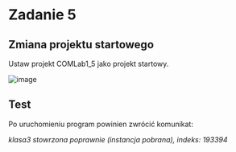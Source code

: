 # Zadanie 5

## Zmiana projektu startowego

Ustaw projekt COMLab1_5 jako projekt startowy.  

![image](https://github.com/user-attachments/assets/550e9bf6-beeb-4b00-8414-9720bccff0fd)


## Test

Po uruchomieniu program powinien zwrócić komunikat:

*klasa3 stowrzona poprawnie (instancja pobrana), indeks: 193394*
